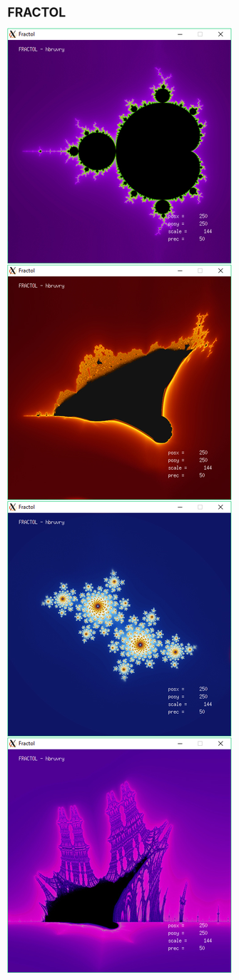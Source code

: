 # FRACTOL

![FRACTOL_01](/img/FRACTOL_01.jpg)
![FRACTOL_02](/img/FRACTOL_02.jpg)
![FRACTOL_03](/img/FRACTOL_03.jpg)
![FRACTOL_04](/img/FRACTOL_04.jpg)
